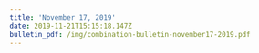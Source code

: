 ```yaml
---
title: 'November 17, 2019'
date: 2019-11-21T15:15:18.147Z
bulletin_pdf: /img/combination-bulletin-november17-2019.pdf
---
```


